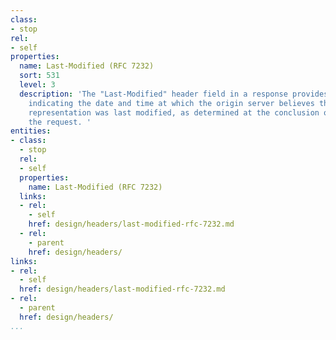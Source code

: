 ```yaml
---
class:
- stop
rel:
- self
properties:
  name: Last-Modified (RFC 7232)
  sort: 531
  level: 3
  description: 'The "Last-Modified" header field in a response provides a timestamp
    indicating the date and time at which the origin server believes the selected
    representation was last modified, as determined at the conclusion of handling
    the request. '
entities:
- class:
  - stop
  rel:
  - self
  properties:
    name: Last-Modified (RFC 7232)
  links:
  - rel:
    - self
    href: design/headers/last-modified-rfc-7232.md
  - rel:
    - parent
    href: design/headers/
links:
- rel:
  - self
  href: design/headers/last-modified-rfc-7232.md
- rel:
  - parent
  href: design/headers/
...
```

